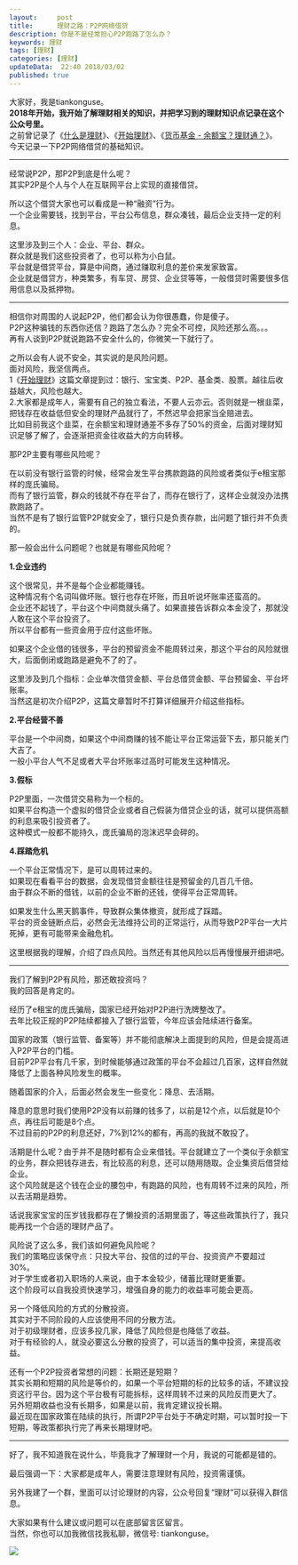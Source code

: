 ```yaml
---   
layout:     post  
title:      理财之路：P2P网络借贷
description: 你是不是经常担心P2P跑路了怎么办？  
keywords: 理财  
tags: [理财]  
categories: [理财]  
updateData:  22:40 2018/03/02
published: true  
---  
```

 
大家好，我是tiankonguse。  
**2018年开始，我开始了解理财相关的知识，并把学习到的理财知识点记录在这个公众号里。**  
之前曾记录了《[什么是理财](http://mp.weixin.qq.com/s/jghH-D6CC_mGEFkkNnvC3A)》、《[开始理财](https://mp.weixin.qq.com/s/1ZHyd_FAOsqTbAJqWgntLg)》、《[货币基金 - 余额宝？理财通？](http://mp.weixin.qq.com/s/Nc-qiTOzYVg_tpG21j4AZQ)》。  
今天记录一下P2P网络借贷的基础知识。  
 
***

经常说P2P，那P2P到底是什么呢？  
其实P2P是个人与个人在互联网平台上实现的直接借贷。  


所以这个借贷大家也可以看成是一种“融资”行为。  
一个企业需要钱，找到平台，平台公布信息，群众凑钱，最后企业支持一定的利息。  


这里涉及到三个人：企业、平台、群众。  
群众就是我们这些投资者了，也可以称为小白鼠。  
平台就是借贷平台，算是中间商，通过赚取利息的差价来发家致富。    
企业就是借贷方，种类繁多，有车贷、房贷、企业贷等等，一般借贷时需要很多信用信息以及抵押物。  



***  

相信你对周围的人说起P2P，他们都会认为你很愚蠢，你是傻子。  
P2P这种骗钱的东西你还信？跑路了怎么办？完全不可控，风险还那么高。。。   
再有人谈到P2P就说跑路不安全什么的，你微笑一下就行了。  


之所以会有人说不安全，其实说的是风险问题。  
面对风险，我坚信两点。  
1《[开始理财](https://mp.weixin.qq.com/s/1ZHyd_FAOsqTbAJqWgntLg)》这篇文章提到过：银行、宝宝类、P2P、基金类、股票。越往后收益越大，风险也越大。    
2.大家都是成年人，需要有自己的独立看法，不要人云亦云。否则就是一根韭菜，把钱存在收益低但安全的理财产品就行了，不然迟早会把家当全赔进去。  
比如目前我这个韭菜，在余额宝和理财通差不多存了50%的资金，后面对理财知识足够了解了，会逐渐把资金往收益大的方向转移。    


那P2P主要有哪些风险呢？  


在以前没有银行监管的时候，经常会发生平台携款跑路的风险或者类似于e租宝那样的庞氏骗局。  
而有了银行监管，群众的钱就不存在平台了，而存在银行了，这样企业就没办法携款跑路了。  
当然不是有了银行监管P2P就安全了，银行只是负责存款，出问题了银行并不负责的。  


那一般会出什么问题呢？也就是有哪些风险呢？  


**1.企业违约**   

这个很常见，并不是每个企业都能赚钱。  
这种情况有个名词叫做坏账。银行也存在坏账，而且听说坏账率还蛮高的。  
企业还不起钱了，平台这个中间商就头痛了。如果直接告诉群众本金没了，那就没人敢在这个平台投资了。  
所以平台都有一些资金用于应付这些坏账。  


如果这个企业借的钱很多，平台的预留资金不能周转过来，那这个平台的风险就很大，后面倒闭或跑路是避免不了的了。


这里涉及到几个指标：企业单次借贷金额、平台总借贷金额、平台预留金、平台坏账率。  
当然这是初次介绍P2P，这篇文章暂时不打算详细展开介绍这些指标。  


**2.平台经营不善**  

平台是一个中间商，如果这个中间商赚的钱不能让平台正常运营下去，那只能关门大吉了。  
一般小平台人气不足或者大平台坏账率过高时可能发生这种情况。  


**3.假标**  

P2P里面，一次借贷交易称为一个标的。  
如果平台构造一个虚拟的借贷企业或者自己假装为借贷企业的话，就可以提供高额的利息来吸引投资者了。  
这种模式一般都不能持久，庞氏骗局的泡沫迟早会碎的。  


**4.踩踏危机**  

一个平台正常情况下，是可以周转过来的。  
如果现在看看平台的数据，会发现借贷金额往往是预留金的几百几千倍。  
由于群众不断的借钱，以前的企业不断的还钱，使得平台正常周转。  


如果发生什么黑天鹅事件，导致群众集体撤资，就形成了踩踏。  
平台的资金链断点后，必然会无法维持公司的正常运行，从而导致P2P平台一大片死掉，更有可能带来金融危机。  


这里根据我的理解，介绍了四点风险。当然还有其他风险以后再慢慢展开细讲吧。  



***

我们了解到P2P有风险，那还敢投资吗？  
我的回答是肯定的。   


经历了e租宝的庞氏骗局，国家已经开始对P2P进行洗牌整改了。  
去年比较正规的P2P陆续都接入了银行监管，今年应该会陆续进行备案。  


国家的政策（银行监管、备案等）并不能彻底解决上面提到的风险，但是会提高进入P2P平台的门槛。    
目前P2P平台有几千家，到时候能够通过政策的平台不会超过几百家，这样自然就降低了上面各种风险发生的概率。  


随着国家的介入，后面必然会发生一些变化：降息、去活期。  


降息的意思时我们使用P2P没有以前赚的钱多了，以前是12个点，以后就是10个点，再往后可能是8个点。  
不过目前的P2P的利息还好，7%到12%的都有，再高的我就不敢投了。  


活期是什么呢？由于并不是随时都有企业来借钱。平台就建立了一个类似于余额宝的业务，群众把钱存进去，有比较高的利息，还可以随用随取。企业集资后借贷给企业。  
这个风险就是这个钱在企业的腰包中，有跑路的风险，也有周转不过来的风险，所以去活期是趋势。  


话说我家宝宝的压岁钱我都存在了懒投资的活期里面了，等这些政策执行了，我只能再找一个合适的理财产品了。  


风险说了这么多，我们该如何避免风险呢？  
我们的策略应该保守点：只投大平台、投信的过的平台、投资资产不要超过30%。  
对于学生或者初入职场的人来说，由于本金较少，储蓄比理财更重要。  
这个阶段可以自我投资快速学习，增强自身的能力的收益率可能会更高。  


另一个降低风险的方式的分散投资。  
其实对于不同阶段的人应该使用不同的分散方法。  
对于初级理财者，应该多投几家，降低了风险但是也降低了收益。  
对于有经验的人，就没必要这么分散的投资了，可以适当的集中投资，来提高收益。  


还有一个P2P投资者常想的问题：长期还是短期？  
其实长期和短期的风险是等价的，如果一个平台短期的标的比较多的话，不建议投资这行平台。因为这个平台极有可能拆标，这样周转不过来的风险反而更大了。  
另外短期收益也没有长期多，如果是以前，我肯定建议投长期。  
最近现在国家政策在陆续的执行，所谓P2P平台处于不确定时期，可以暂时投一下短期，等政策都执行完了再来长期理财吧。  



***

好了，我不知道我在说什么，毕竟我才了解理财一个月，我说的可能都是错的。  

最后强调一下：大家都是成年人，需要注意理财有风险，投资需谨慎。  

另外我建了一个群，里面可以讨论理财的内容，公众号回复“理财”可以获得入群信息。   


大家如果有什么建议或问题可以在底部留言区留言。  
当然，你也可以加我微信找我私聊，微信号: tiankonguse。  

![](//res.tiankonguse.com/images/tiankonguse-support.png)  


